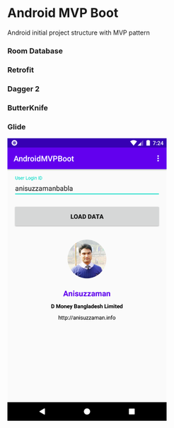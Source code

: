 # Android MVP Boot
Android initial project structure with MVP pattern
### Room Database
### Retrofit
### Dagger 2
### ButterKnife
### Glide

<p align="left">
    <img src=https://github.com/anisuzzamanbabla/AndroidMVPBoot/blob/master/screenshot/screenshot1.png width=360 height=640 />
</p>
